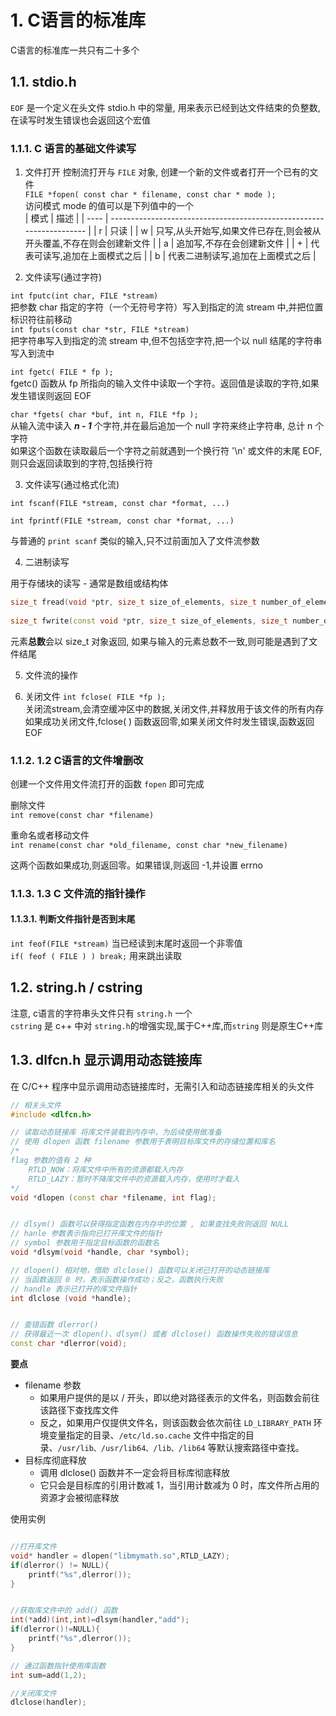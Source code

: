# 1. C语言的标准库
C语言的标准库一共只有二十多个
## 1.1. stdio.h 

`EOF` 是一个定义在头文件 stdio.h 中的常量, 用来表示已经到达文件结束的负整数,在读写时发生错误也会返回这个宏值  

### 1.1.1. C 语言的基础文件读写

1. 文件打开
控制流打开与 `FILE` 对象, 创建一个新的文件或者打开一个已有的文件  
`FILE *fopen( const char * filename, const char * mode );`  
访问模式 mode 的值可以是下列值中的一个  
| 模式 | 描述                                                                 |
| ---- | -------------------------------------------------------------------- |
| r    | 只读                                                                 |
| w    | 只写,从头开始写,如果文件已存在,则会被从开头覆盖,不存在则会创建新文件 |
| a    | 追加写,不存在会创建新文件                                            |
| +    | 代表可读写,追加在上面模式之后                                        |
| b    | 代表二进制读写,追加在上面模式之后                                    |

2. 文件读写(通过字符)

`int fputc(int char, FILE *stream)`  
把参数 char 指定的字符（一个无符号字符）写入到指定的流 stream 中,并把位置标识符往前移动  
`int fputs(const char *str, FILE *stream)`  
把字符串写入到指定的流 stream 中,但不包括空字符,把一个以 null 结尾的字符串写入到流中  

`int fgetc( FILE * fp );`  
fgetc() 函数从 fp 所指向的输入文件中读取一个字符。返回值是读取的字符,如果发生错误则返回 EOF

`char *fgets( char *buf, int n, FILE *fp );`   
从输入流中读入 ***n - 1*** 个字符,并在最后追加一个 null 字符来终止字符串, 总计 n 个字符  
如果这个函数在读取最后一个字符之前就遇到一个换行符 '\n' 或文件的末尾 EOF,则只会返回读取到的字符,包括换行符

3. 文件读写(通过格式化流)

`int fscanf(FILE *stream, const char *format, ...)`  

`int fprintf(FILE *stream, const char *format, ...)`

与普通的 `print scanf` 类似的输入,只不过前面加入了文件流参数  


4. 二进制读写

用于存储块的读写 - 通常是数组或结构体
```cpp
size_t fread(void *ptr, size_t size_of_elements, size_t number_of_elements, FILE *a_file);
              
size_t fwrite(const void *ptr, size_t size_of_elements, size_t number_of_elements, FILE *a_file);
```
元素**总数**会以 size_t 对象返回, 如果与输入的元素总数不一致,则可能是遇到了文件结尾  

5. 文件流的操作


6. 关闭文件
`int fclose( FILE *fp );`    
关闭流stream,会清空缓冲区中的数据,关闭文件,并释放用于该文件的所有内存  
如果成功关闭文件,fclose( ) 函数返回零,如果关闭文件时发生错误,函数返回 EOF

### 1.1.2. 1.2 C语言的文件增删改

创建一个文件用文件流打开的函数 `fopen` 即可完成

删除文件  
`int remove(const char *filename)`  

重命名或者移动文件  
`int rename(const char *old_filename, const char *new_filename)`  

这两个函数如果成功,则返回零。如果错误,则返回 -1,并设置 errno  

### 1.1.3. 1.3 C 文件流的指针操作

#### 1.1.3.1. 判断文件指针是否到末尾
`int feof(FILE *stream)`  当已经读到末尾时返回一个非零值  
`if( feof ( FILE ) ) break;`  用来跳出读取




## 1.2. string.h / cstring

注意, c语言的字符串头文件只有 `string.h` 一个  
`cstring` 是 c++ 中对 `string.h`的增强实现,属于C++库,而`string` 则是原生C++库


## 1.3. dlfcn.h  显示调用动态链接库

在 C/C++ 程序中显示调用动态链接库时，无需引入和动态链接库相关的头文件  

```cpp
// 相关头文件
#include <dlfcn.h>

// 读取动态链接库 将库文件装载到内存中，为后续使用做准备
// 使用 dlopen 函数 filename 参数用于表明目标库文件的存储位置和库名
/*
flag 参数的值有 2 种
    RTLD_NOW：将库文件中所有的资源都载入内存
    RTLD_LAZY：暂时不降库文件中的资源载入内存，使用时才载入
*/
void *dlopen (const char *filename, int flag);


// dlsym() 函数可以获得指定函数在内存中的位置 , 如果查找失败则返回 NULL
// hanle 参数表示指向已打开库文件的指针
// symbol 参数用于指定目标函数的函数名
void *dlsym(void *handle, char *symbol);

// dlopen() 相对地，借助 dlclose() 函数可以关闭已打开的动态链接库
// 当函数返回 0 时，表示函数操作成功；反之，函数执行失败
// handle 表示已打开的库文件指针
int dlclose (void *handle);


// 查错函数 dlerror() 
// 获得最近一次 dlopen()、dlsym() 或者 dlclose() 函数操作失败的错误信息
const char *dlerror(void);
```
**要点**
* filename 参数
  * 如果用户提供的是以 / 开头，即以绝对路径表示的文件名，则函数会前往该路径下查找库文件
  * 反之，如果用户仅提供文件名，则该函数会依次前往 `LD_LIBRARY_PATH` 环境变量指定的目录、`/etc/ld.so.cache` 文件中指定的目录、`/usr/lib、/usr/lib64、/lib、/lib64` 等默认搜索路径中查找。
* 目标库彻底释放
  * 调用 dlclose() 函数并不一定会将目标库彻底释放
  * 它只会是目标库的引用计数减 1，当引用计数减为 0 时，库文件所占用的资源才会被彻底释放


使用实例
```cpp

//打开库文件
void* handler = dlopen("libmymath.so",RTLD_LAZY);
if(dlerror() != NULL){
    printf("%s",dlerror());
}


//获取库文件中的 add() 函数
int(*add)(int,int)=dlsym(handler,"add");
if(dlerror()!=NULL){
    printf("%s",dlerror());
}

// 通过函数指针使用库函数
int sum=add(1,2);

//关闭库文件
dlclose(handler);

```